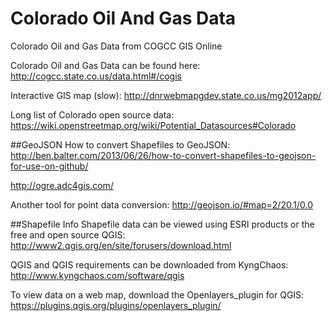 # Colorado Oil And Gas Data
Colorado Oil and Gas Data from COGCC GIS Online

Colorado Oil and Gas Data can be found here:  http://cogcc.state.co.us/data.html#/cogis

Interactive GIS map (slow):  http://dnrwebmapgdev.state.co.us/mg2012app/

Long list of Colorado open source data: https://wiki.openstreetmap.org/wiki/Potential_Datasources#Colorado

##GeoJSON
How to convert Shapefiles to GeoJSON: 
http://ben.balter.com/2013/06/26/how-to-convert-shapefiles-to-geojson-for-use-on-github/

http://ogre.adc4gis.com/

Another tool for point data conversion: http://geojson.io/#map=2/20.1/0.0


##Shapefile Info
Shapefile data can be viewed using ESRI products or the free and open source QGIS: http://www2.qgis.org/en/site/forusers/download.html

QGIS and QGIS requirements can be downloaded from KyngChaos: http://www.kyngchaos.com/software/qgis

To view data on a web map, download the Openlayers_plugin for QGIS:
https://plugins.qgis.org/plugins/openlayers_plugin/
